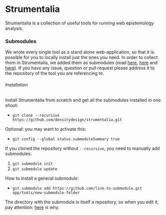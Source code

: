 # Strumentalia
Strumentalia is a collection of useful tools for running web epistemology analysis.

### Submodules
We wrote every single tool as a stand alone web-application, so that it is possible for you to locally install just the ones you need.
In order to collect them in Strumentalia, we added them as submodules (read  [here](https://gist.github.com/gitaarik/8735255), [here]( https://gist.github.com/necolas/2215692) and [here](https://medium.com/@porteneuve/mastering-git-submodules-34c65e940407#.n4spxh6tf)).
 If you have any issue, question or pull request please address it to the repository of the tool you are referencing to.

###### Installation
Install Strumentalia from scratch and get all the submodules installed in one shoot:

- `git clone --recursive https://github.com/densitydesign/strumentalia.git`

Optional: you may want to activate this:

- `git config --global status.submoduleSummary true`

If you cloned the repository without `--recursive`, you need to manually add submodules:

1. `git submodule init`
2. `git submodule update`

How to install a general submodule:

- `git submodule add https://github.com/link-to-submodule.git app/tools/new-submodule-folder`

The directory with the submodule is itself a repository, so when you edit it, pay attention: [here](https://gist.github.com/gitaarik/8735255#pushing-updates-in-the-submodule) is why.
